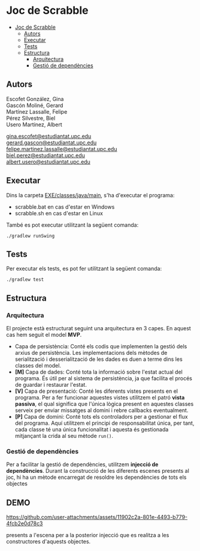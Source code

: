 # Joc de Scrabble

<!-- TOC -->
* [Joc de Scrabble](#joc-de-scrabble)
  * [Autors](#autors)
  * [Executar](#executar)
  * [Tests](#tests)
  * [Estructura](#estructura)
    * [Arquitectura](#arquitectura)
    * [Gestió de dependències](#gestió-de-dependències)
<!-- TOC -->

## Autors

Escofet González, Gina\
Gascón Moliné, Gerard\
Martínez Lassalle, Felipe\
Pérez Silvestre, Biel\
Usero Martinez, Albert

[gina.escofet@estudiantat.upc.edu](mailto:gina.escofet@estudiantat.upc.edu)\
[gerard.gascon@estudiantat.upc.edu](mailto:gerard.gascon@estudiantat.upc.edu)\
[felipe.martinez.lassalle@estudiantat.upc.edu](mailto:felipe.martinez.lassalle@estudiantat.upc.edu)\
[biel.perez@estudiantat.upc.edu](mailto:biel.perez@estudiantat.upc.edu)\
[albert.usero@estudiantat.upc.edu](mailto:albert.usero@estudiantat.upc.edu)

## Executar

Dins la carpeta [EXE/classes/java/main](EXE/classes/java/main), s'ha d'executar el programa:

- scrabble.bat en cas d'estar en Windows
- scrabble.sh en cas d'estar en Linux

També es pot executar utilitzant la següent comanda:

```shell
./gradlew runSwing
```

## Tests

Per executar els tests, es pot fer utilitzant la següent comanda:

```shell
./gradlew test
```

## Estructura

### Arquitectura

El projecte està estructurat seguint una arquitectura en 3 capes. En aquest cas hem seguit el model **MVP**. 

- Capa de persistència: Conté els codis que implementen la gestió dels arxius de persistència. Les implementacions dels
  mètodes de serialització i desserialització de les dades es duen a terme dins les classes del model.
- **[M]** Capa de dades: Conté tota la informació sobre l'estat actual del programa. És útil per al sistema de
  persistència, ja que facilita el procés de guardar i restaurar l'estat.
- **[V]** Capa de presentació: Conté les diferents vistes presents en el programa. Per a fer funcionar aquestes vistes
  utilitzem el patró **vista passiva**, el qual significa que l'única lògica present en aquestes classes serveix per
  enviar missatges al domini i rebre callbacks eventualment.
- **[P]** Capa de domini: Conté tots els controladors per a gestionar el flux del programa. Aquí utilitzem el principi
  de responsabilitat única, per tant, cada classe té una única funcionalitat i aquesta és gestionada mitjançant la crida
  al seu mètode `run()`.

### Gestió de dependències

Per a facilitar la gestió de dependències, utilitzem **injecció de dependències**. Durant la construcció de les
diferents escenes presents al joc, hi ha un mètode encarregat de resoldre les dependències de tots els objectes

## DEMO

https://github.com/user-attachments/assets/11902c2a-801e-4493-b779-4fcb2e0d78c3

presents a l'escena per a la posterior injecció que es realitza a les constructores d'aquests objectes.
